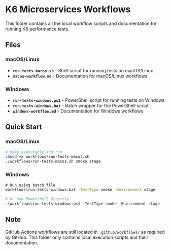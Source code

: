 # K6 Microservices Workflows

This folder contains all the local workflow scripts and documentation for running K6 performance tests.

## Files

### macOS/Linux
- **`run-tests-macos.sh`** - Shell script for running tests on macOS/Linux
- **`macos-workflow.md`** - Documentation for macOS/Linux workflows

### Windows
- **`run-tests-windows.ps1`** - PowerShell script for running tests on Windows
- **`run-tests-windows.bat`** - Batch wrapper for the PowerShell script
- **`windows-workflow.md`** - Documentation for Windows workflows

## Quick Start

### macOS/Linux
```bash
# Make executable and run
chmod +x workflows/run-tests-macos.sh
./workflows/run-tests-macos.sh smoke stage
```

### Windows
```cmd
# Run using batch file
workflows\run-tests-windows.bat -TestType smoke -Environment stage
```

```powershell
# Or use PowerShell directly
.\workflows\run-tests-windows.ps1 -TestType smoke -Environment stage
```

## Note

GitHub Actions workflows are still located in `.github/workflows/` as required by GitHub.
This folder only contains local execution scripts and their documentation.

